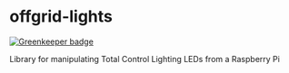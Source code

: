 offgrid-lights
==============

[![Greenkeeper badge](https://badges.greenkeeper.io/benjamn/offgrid-lights.svg)](https://greenkeeper.io/)

Library for manipulating Total Control Lighting LEDs from a Raspberry Pi
